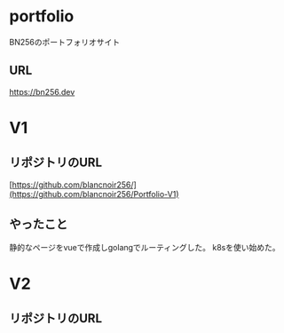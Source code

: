 # portfolio
BN256のポートフォリオサイト
## URL
https://bn256.dev

# V1
## リポジトリのURL
[https://github.com/blancnoir256/](https://github.com/blancnoir256/Portfolio-V1)
## やったこと
静的なページをvueで作成しgolangでルーティングした。
k8sを使い始めた。

# V2
## リポジトリのURL
